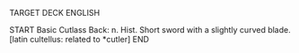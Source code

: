 TARGET DECK
ENGLISH

START
Basic
Cutlass
Back: n. Hist. Short sword with a slightly curved blade. [latin cultellus: related to *cutler]
END
